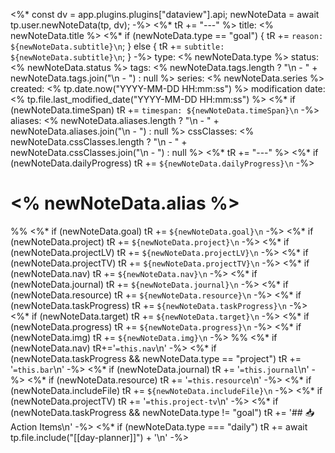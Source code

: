 <%*
const dv = app.plugins.plugins["dataview"].api;
newNoteData = await tp.user.newNoteData(tp, dv);
-%>
<%* tR += "---" %>
title: <% newNoteData.title %>
<%* if (newNoteData.type == "goal") { tR += `reason: ${newNoteData.subtitle}\n`; } else { tR += `subtitle: ${newNoteData.subtitle}\n`; } -%>
type: <% newNoteData.type %>
status: <% newNoteData.status %>
tags: <% newNoteData.tags.length ? "\n  - " + newNoteData.tags.join("\n  - ") : null %>
series: <% newNoteData.series %>
created: <% tp.date.now("YYYY-MM-DD HH:mm:ss") %>
modification date: <% tp.file.last_modified_date("YYYY-MM-DD HH:mm:ss") %>
<%* if (newNoteData.timeSpan) tR += `timespan: ${newNoteData.timeSpan}\n` -%>
aliases: <% newNoteData.aliases.length ? "\n  - " + newNoteData.aliases.join("\n  - ") : null %>
cssClasses: <% newNoteData.cssClasses.length ? "\n  - " + newNoteData.cssClasses.join("\n  - ") : null %>
<%* tR += "---" %>
<%* if (newNoteData.dailyProgress) tR += `${newNoteData.dailyProgress}\n` -%>
# <% newNoteData.alias %>
%%
<%* if (newNoteData.goal) tR += `${newNoteData.goal}\n` -%>
<%* if (newNoteData.project) tR += `${newNoteData.project}\n` -%>
<%* if (newNoteData.projectLV) tR += `${newNoteData.projectLV}\n` -%>
<%* if (newNoteData.projectTV) tR += `${newNoteData.projectTV}\n` -%>
<%* if (newNoteData.nav) tR += `${newNoteData.nav}\n` -%>
<%* if (newNoteData.journal) tR += `${newNoteData.journal}\n` -%>
<%* if (newNoteData.resource) tR += `${newNoteData.resource}\n` -%>
<%* if (newNoteData.taskProgress) tR += `${newNoteData.taskProgress}\n` -%>
<%* if (newNoteData.target) tR += `${newNoteData.target}\n` -%>
<%* if (newNoteData.progress) tR += `${newNoteData.progress}\n` -%>
<%* if (newNoteData.img) tR += `${newNoteData.img}\n` -%>
%%
<%* if (newNoteData.nav) tR+='`=this.nav`\n' -%>
<%* if (newNoteData.taskProgress && newNoteData.type == "project") tR += '`=this.bar`\n' -%>
<%* if (newNoteData.journal) tR += '`=this.journal`\n' -%>
<%* if (newNoteData.resource) tR += '`=this.resource`\n' -%>
<%* if (newNoteData.includeFile) tR += `${newNoteData.includeFile}\n` -%>
<%* if (newNoteData.projectTV) tR += '`=this.project-tv`\n' -%>
<%* if (newNoteData.taskProgress && newNoteData.type != "goal") tR += '## 📥 Action Items\n' -%>
<%* if (newNoteData.type === "daily") tR += await tp.file.include("[[day-planner]]") + '\n' -%>